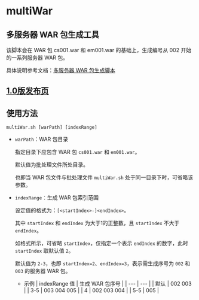# multiWar
## 多服务器 WAR 包生成工具

该脚本会在 WAR 包 cs001.war 和 em001.war 的基础上，生成编号从 002 开始的一系列服务器 WAR 包。

具体说明参考文档：[多服务器 WAR 包生成脚本](https://www.notion.so/jqgsninimo/WAR-b26fcfac9ce848b89468801395655420?pvs=4)

## [1.0版发布页](https://github.com/jqgsninimo/Tools/releases/tag/multiple-wars-1.0)

## 使用方法
```
multiWar.sh [warPath] [indexRange]
```
- `warPath`：WAR 包目录
    
    指定目录下应包含 WAR 包 `cs001.war` 和 `em001.war`。
    
    默认值为批处理文件所处目录。
    
    也即当 WAR 包文件与批处理文件 `multiWar.sh` 处于同一目录下时，可省略该参数。
    
- `indexRange`：生成 WAR 包索引范围
    
    设定值的格式为：`[<startIndex>-]<endIndex>`。
    
    其中 `startIndex` 和 `endIndex` 为大于1的正整数，且 `startIndex` 不大于 `endIndex`。
    
    如格式所示，可省略 `startIndex`，仅指定一个表示 `endIndex` 的数字，此时 `startIndex` 取默认值 `2`。
    
    默认值为 `2-3`，也即 `startIndex=2`、`endIndex=3`，表示需生成序号为 `002` 和 `003` 的服务器 WAR 包。
    
    - 示例
        | indexRange 值 | 生成 WAR 包序号 |
        | --- | --- |
        | 默认 | 002 003 |
        | 3-5 | 003 004 005 |
        | 4 | 002 003 004 |
        | 5-5 | 005 |